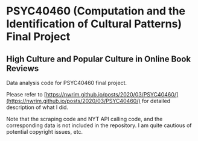 # PSYC40460 (Computation and the Identification of Cultural Patterns) Final Project

## High Culture and Popular Culture in Online Book Reviews
Data analysis code for PSYC40460 final project.

Please refer to [https://nwrim.github.io/posts/2020/03/PSYC40460/](https://nwrim.github.io/posts/2020/03/PSYC40460/) for detailed description of what I did.

Note that the scraping code and NYT API calling code, and the corresponding data is not included in the repository. I am quite cautious of potential copyright issues, etc.